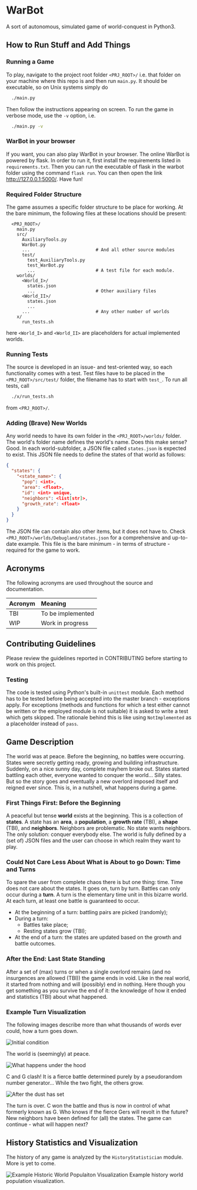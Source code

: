 # WarBot

A sort of autonomous, simulated game of world-conquest in Python3.

## How to Run Stuff and Add Things

### Running a Game
To play, navigate to the project root folder `<PRJ_ROOT>/` i.e. that folder on
your machine where this repo is and then run `main.py`. It should be executable,
so on Unix systems simply do
```bash
  ./main.py
```
Then follow the instructions appearing on screen. To run the game in verbose
mode, use the `-v` option, i.e.
```bash
  ./main.py -v
```

### WarBot in your browser
If you want, you can also play WarBot in your browser. The online WarBot is 
powered by flask. In order to run it, first install the requirements listed in 
`requirements.txt`. Then you can run the executable of flask in the warbot folder 
using the command `flask run`. You can then open the link http://127.0.0.1:5000/. 
Have fun!


### Required Folder Structure
The game assumes a specific folder structure to be place for working. At the
bare minimum, the following files at these locations should be present:
```
  <PRJ_ROOT>/
    main.py
    src/
      AuxiliaryTools.py
      WarBot.py
      ...                         # And all other source modules
      test/
        test_AuxiliaryTools.py
        test_WarBot.py
        ...                       # A test file for each module.
    worlds/
      <World_I>/
        states.json
        ...                       # Other auxiliary files
      <World_II>/
        states.json
        ...
      ...                         # Any other number of worlds
    x/
      run_tests.sh
```
here `<World_I>` and `<World_II>` are placeholders for actual implemented
worlds.


### Running Tests
The source is developed in an issue- and test-oriented way, so each
functionality comes with a test. Test files have to be placed in the
`<PRJ_ROOT>/src/test/` folder, the filename has to start with `test_`. To run
all tests, call
```bash
  ./x/run_tests.sh
```
from `<PRJ_ROOT>/`.


### Adding (Brave) New Worlds
Any world needs to have its own folder in the `<PRJ_ROOT>/worlds/` folder. The
world's folder name defines the world's name. Does this make sense? Good. In
each world-subfolder, a JSON file called `states.json` is expected to exist.
This JSON file needs to define the states of that world as follows:
```json
{
  "states": {
    "<state_name>": {
      "pop": <int>,
      "area": <float>,
      "id": <int> unique,
      "neighbors": <list[str]>,
      "growth_rate": <float>
    }
  }
}
```
The JSON file can contain also other items, but it does not have to. Check
`<PRJ_ROOT>/worlds/Debugland/states.json` for a comprehensive and up-to-date
example. This file is the bare minimum - in terms of structure - required for
the game to work.


## Acronyms
The following acronyms are used throughout the source and documentation.

|Acronym | Meaning|
|:-------|:-------|
|TBI     | To be implemented |
|WIP     | Work in progress |


## Contributing Guidelines
Please review the guidelines reported in CONTRIBUTING before starting to work on
this project.


### Testing
The code is tested using Python's built-in `unittest` module. Each method has to
be tested before being accepted into the master branch - exceptions apply. For
exceptions (methods and functions for which a test either cannot be written or
the employed module is not suitable) it is asked to write a test which gets
skipped. The rationale behind this is like using `NotImplemented` as a
placeholder instead of `pass`.


## Game Description
The world was at peace. Before the beginning, no battles were occurring. States
were secretly getting ready, growing and building infrastructure.
Suddenly, on a nice sunny day, complete mayhem broke out. States started
battling each other, everyone wanted to conquer the world... Silly states. But
so the story goes and eventually a new overlord imposed itself and reigned ever
since. This is, in a nutshell, what happens during a game.


### First Things First: Before the Beginning
A peaceful but tense **world** exists at the beginning. This is a collection
of **states**. A state has an **area**, a **population**, a **growth rate** (TBI),
a **shape** (TBI), and **neighbors**. Neighbors are problematic. No state wants
neighbors. The only solution: conquer everybody else. The world is fully defined
by a (set of) JSON files and the user can choose in which realm they want to
play.


### Could Not Care Less About What is About to go Down: Time and Turns
To spare the user from complete chaos there is but one thing: time. Time does
not care about the states. It goes on, turn by turn. Battles can only occur
during a **turn**. A turn is the elementary time unit in this bizarre world. At
each turn, at least one battle is guaranteed to occur.
* At the beginning of a turn: battling pairs are picked (randomly);
* During a turn:
  * Battles take place;
  * Resting states grow (TBI);
* At the end of a turn: the states are updated based on the growth and battle outcomes.


### After the End: Last State Standing
After a set of (max) turns or when a single overlord remains (and no insurgences
are allowed (TBI)) the game ends in void. Like in the real world, it started from
nothing and will (possibly) end in nothing. Here though you get something as you
survive the end of it: the knowledge of how it ended and statistics (TBI)
about what happened.


### Example Turn Visualization
The following images describe more than what thousands of words ever could, how
a turn goes down.

![Initial condition](img/initial_condition.png)

The world is (seemingly) at peace.

![What happens under the hood](img/turn_illustrated.png)

C and G clash! It is a fierce battle determined purely by a pseudorandom number
generator... While the two fight, the others grow.

![After the dust has set](img/end_of_turn.png)

The turn is over. C won the battle and thus is now in control of what formerly
known as G. Who knows if the fierce Gers will revolt in the future? New
neighbors have been defined for (all) the states. The game can continue - what
will happen next?


## History Statistics and Visualization
The history of any game is analyzed by the `HistoryStatistician` module. More is
yet to come.

![Example Historic World Populaiton Visualization](img/example_wph.png)
Example history world population visualization.

